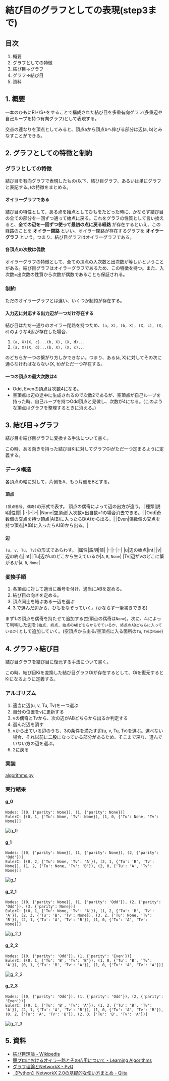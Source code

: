# 結び目のグラフとしての表現(step3まで)

## 目次
1. 概要
2. グラフとしての特徴
3. 結び目→グラフ
4. グラフ→結び目
5. 資料

## 1. 概要
一本のひもにRI+/S+をすることで構成された結び目を多重有向グラフ(多重辺や自己ループを持つ有向グラフ)として表現する。


交点の連なりを頂点としてみると、頂点aから頂点bへ伸びる部分は辺(a, b)とみなすことができる。

## 2. グラフとしての特徴と制約
### グラフとしての特徴
結び目を有向グラフで表現したもの(以下、結び目グラフ、あるいは単にグラフと表記する。)の特徴をまとめる。

#### オイラーグラフである
結び目の特性として、ある点を始点としてひもをたどった時に、かならず結び目の全ての部分を一回ずつ通って始点に戻る。これをグラフの性質として言い換えると、**全ての辺を一回ずつ使って最初の点に戻る経路** が存在するといえ、この経路のことを **オイラー閉路** といい、オイラー閉路が存在するグラフを **オイラーグラフ** という。つまり、結び目グラフはオイラーグラフである。

#### 各頂点の次数は偶数
オイラーグラフの特徴として、全ての頂点の入次数と出次数が等しいということがある。結び目グラフはオイラーグラフであるため、この特徴を持つ。また、入次数=出次数の性質から次数が偶数であることも保証される。

### 制約
ただのオイラーグラフとは違い、いくつか制約が存在する。

#### 入力辺に対応する出力辺が一つだけ存在する
結び目はただ一通りのオイラー閉路を持つため、`(a, X), (b, X), (X, c), (X, d)`のような4辺が存在した場合、

1. `(a, X)(X, c)...(b, X), (X, d)...`
2. `(a, X)(X, d)...(b, X), (X, c)...`

のどちらか一つの繋がり方しかできない。つまり、ある(a, X)に対してその次に通らなければならない(X, b)がただ一つ存在する。

#### 一つの頂点の最大次数は4
+ Odd, Evenの頂点は次数4になる。
+ 空頂点は辺の途中に生成されるので次数2であるが、空頂点が自己ループを持った時、自己ループを持つOdd頂点と見做し、次数が4になる。(このような頂点はグラフを整理するときに消える。)

## 3. 結び目→グラフ
結び目を結び目グラフに変換する手法について書く。

この時、ある向きを持った結び目Kiに対してグラフGiがただ一つ定まるように定義する。

### データ構造
各頂点の軸に対して、片側をA、もう片側をBとする。

#### 頂点
`(頂点番号, 偶奇)`の形式で表す。
頂点の偶奇によって辺の出方が違う。
|種類|説明|性質|
|:-|:-|:-|
|None|空頂点|入次数=出自数=1の場合消去できる。|
|Odd|奇数個の交点を持つ頂点|A(B)に入ったらB(A)から出る。|
|Even|偶数個の交点を持つ頂点|A(B)に入ったらA(B)から出る。|

#### 辺
`(u, v, Tu, Tv)`の形式であらわす。
|属性|説明|値|
|:-|:-|:-|
|u|辺の始点|int|
|v|辺の終点|int|
|Tu|辺がuのどこから生えているか|`A`, `B`, `None`|
|Tv|辺がvのどこに繋がるか|`A`, `B`, `None`|

### 変換手順
1. 各頂点に対して適当に番号を付け、適当にABを定める。
2. 結び目の向きを定める。
3. 頂点同士を結ぶある一辺を選ぶ
4. 3.で選んだ辺から、ひもをなぞっていく。(かならず一筆書きできる)

まず1.の頂点を偶奇を持たせて追加する(空頂点の偶奇は`None`)。次に、4.によって判明した辺を`(始点, 終点, 始点のABどちらからでているか, 終点のABどちらに入っているか)`として追加していく。(空頂点から出る/空頂点に入る箇所の`Tu`, `Tv`は`None`)

## 4. グラフ→結び目
結び目グラフを結び目に復元する手法について書く。

この時、結び目Kiを変換した結び目グラフOiが存在するとして、Oiを復元するとKiになるように定義する。


### アルゴリズム
1. 適当に辺(u, v, Tu, Tv)を一つ選ぶ
2. 自分の位置をvに更新する
3. vの偶奇とTvから、次の辺がABどちらから出るか判定する
4. 選んだ辺を消す
5. vから出ている辺のうち、3の条件を満たす辺(u, v, Tu, Tv)を選ぶ。選べない場合、それ以前に二股になっている部分があるため、そこまで戻り、選んでいない方の辺を選ぶ。
6. 2に戻る


### 実装
[algorithms.py](../graphs/algorithms.py)

### 実行結果
#### g_0
```
Nodes: [(0, {'parity': None}), (1, {'parity': None})]
EulerC: [(0, 1, {'Tu': None, 'Tv': None}), (1, 0, {'Tu': None, 'Tv': None})]
```
![g_0](../images/knot2graph/g-0.png)

#### g_1
```
Nodes: [(0, {'parity': None}), (1, {'parity': None}), (2, {'parity': 'Odd'})]
EulerC: [(0, 2, {'Tu': None, 'Tv': 'A'}), (2, 1, {'Tu': 'B', 'Tv': None}), (1, 2, {'Tu': None, 'Tv': 'B'}), (2, 0, {'Tu': 'A', 'Tv': None})]
```
![g_1](../images/knot2graph/g-1.png)

#### g_2_1
```
Nodes: [(0, {'parity': None}), (1, {'parity': 'Odd'}), (2, {'parity': 'Odd'}), (3, {'parity': None})]
EulerC: [(0, 1, {'Tu': None, 'Tv': 'A'}), (1, 2, {'Tu': 'B', 'Tv': 'A'}), (2, 3, {'Tu': 'B', 'Tv': None}), (3, 2, {'Tu': None, 'Tv': 'B'}), (2, 1, {'Tu': 'A', 'Tv': 'B'}), (1, 0, {'Tu': 'A', 'Tv': None})]
```
![g_2_1](../images/knot2graph/g-2-1.png)

#### g_2_2
```
Nodes: [(0, {'parity': 'Odd'}), (1, {'parity': 'Even'})]
EulerC: [(0, 1, {'Tu': 'B', 'Tv': 'B'}), (1, 0, {'Tu': 'B', 'Tv': 'A'}), (0, 1, {'Tu': 'B', 'Tv': 'A'}), (1, 0, {'Tu': 'A', 'Tv': 'A'})]
```
![g_2_2](../images/knot2graph/g-2-2.png)

#### g_2_3
```
Nodes: [(0, {'parity': 'Odd'}), (1, {'parity': 'Odd'}), (2, {'parity': 'Even'})]
EulerC: [(0, 1, {'Tu': 'B', 'Tv': 'A'}), (1, 2, {'Tu': 'B', 'Tv': 'A'}), (2, 1, {'Tu': 'A', 'Tv': 'B'}), (1, 0, {'Tu': 'A', 'Tv': 'B'}), (0, 2, {'Tu': 'A', 'Tv': 'B'}), (2, 0, {'Tu': 'B', 'Tv': 'A'})]
```
![g_2_3](../images/knot2graph/g-2-3.png)

## 5. 資料
+ [結び目理論 - Wikipedia](https://ja.m.wikipedia.org/wiki/%E7%B5%90%E3%81%B3%E7%9B%AE%E7%90%86%E8%AB%96)
+ [競プロにおけるオイラー路とその応用について - Learning Algorithms](https://kokiymgch.hatenablog.com/entry/2017/12/07/193238)
+ [グラフ理論とNetworkX - PyQ](https://docs.pyq.jp/python/math_opt/graph.html)
+ [【Python】NetworkX 2.0の基礎的な使い方まとめ - Qiita](https://qiita.com/kzm4269/items/081ff2fdb8a6b0a6112f)